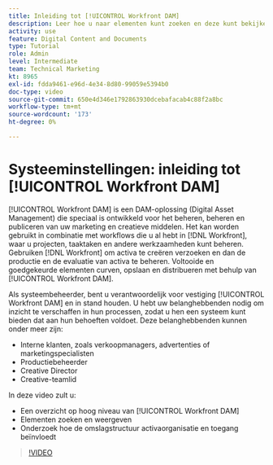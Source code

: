 ```yaml
---
title: Inleiding tot [!UICONTROL Workfront DAM]
description: Leer hoe u naar elementen kunt zoeken en deze kunt bekijken en hoe de mapstructuur invloed heeft op de organisatie van middelen en toegang tot [!UICONTROL Workfront DAM].
activity: use
feature: Digital Content and Documents
type: Tutorial
role: Admin
level: Intermediate
team: Technical Marketing
kt: 8965
exl-id: fdda9461-e96d-4e34-8d80-99059e5394b0
doc-type: video
source-git-commit: 650e4d346e1792863930dcebafacab4c88f2a8bc
workflow-type: tm+mt
source-wordcount: '173'
ht-degree: 0%

---
```


# Systeeminstellingen: inleiding tot [!UICONTROL Workfront DAM]

[!UICONTROL Workfront DAM] is een DAM-oplossing (Digital Asset Management) die speciaal is ontwikkeld voor het beheren, beheren en publiceren van uw marketing en creatieve middelen. Het kan worden gebruikt in combinatie met workflows die u al hebt in [!DNL Workfront], waar u projecten, taaktaken en andere werkzaamheden kunt beheren. Gebruiken [!DNL Workfront] om activa te creëren verzoeken en dan de productie en de evaluatie van activa te beheren. Voltooide en goedgekeurde elementen curven, opslaan en distribueren met behulp van [!UICONTROL Workfront DAM].


Als systeembeheerder, bent u verantwoordelijk voor vestiging [!UICONTROL Workfront DAM] en in stand houden. U hebt uw belanghebbenden nodig om inzicht te verschaffen in hun processen, zodat u hen een systeem kunt bieden dat aan hun behoeften voldoet. Deze belanghebbenden kunnen onder meer zijn:

* Interne klanten, zoals verkoopmanagers, advertenties of marketingspecialisten
* Productiebeheerder
* Creative Director
* Creative-teamlid

In deze video zult u:

* Een overzicht op hoog niveau van [!UICONTROL Workfront DAM]
* Elementen zoeken en weergeven
* Onderzoek hoe de omslagstructuur activaorganisatie en toegang beïnvloedt

>[!VIDEO](https://video.tv.adobe.com/v/335228/?quality=12&learn=on)
